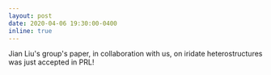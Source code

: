 ```yaml
---
layout: post
date: 2020-04-06 19:30:00-0400
inline: true
---
```


Jian Liu's group's paper, in collaboration with us, on iridate heterostructures was just accepted in PRL!
